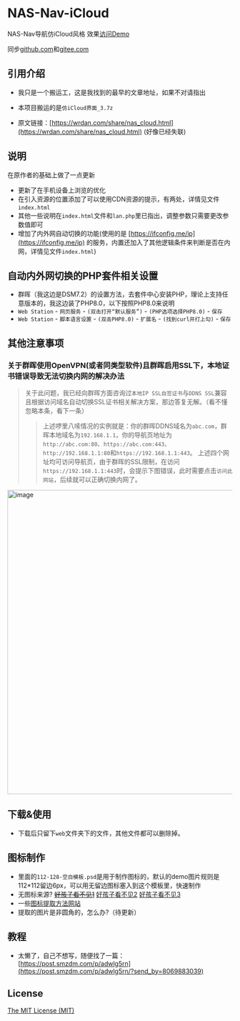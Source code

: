 # NAS-Nav-iCloud

NAS-Nav导航仿iCloud风格 效果[访问Demo](https://asundust.github.io/nav/)

同步[github.com](https://github.com/asundust/NAS-Nav-iCloud)和[gitee.com](https://gitee.com/asundust/NAS-Nav-iCloud)

## 引用介绍

- 我只是一个搬运工，这是我找到的最早的文章地址，如果不对请指出

- 本项目搬运的是`仿iCloud界面_3.7z`

- 原文链接：[https://wrdan.com/share/nas_cloud.html](https://wrdan.com/share/nas_cloud.html) (好像已经失联)

## 说明

在原作者的基础上做了一点更新

- 更新了在手机设备上浏览的优化
- 在引入资源的位置添加了可以使用CDN资源的提示，有两处，详情见文件`index.html`
- 其他一些说明在`index.html`文件和`lan.php`里已指出，调整参数只需要更改参数值即可
- 增加了内外网自动切换的功能(使用的是 [https://ifconfig.me/ip](https://ifconfig.me/ip) 的服务，内置还加入了其他逻辑条件来判断是否在内网，详情见文件`index.html`)

## 自动内外网切换的PHP套件相关设置

- 群晖（我这边是DSM7.2）的设置方法，去套件中心安装PHP，理论上支持任意版本的，我这边装了PHP8.0，以下按照PHP8.0来说明
- `Web Station` - `网页服务` - `(双击打开“默认服务”)` - `(PHP选项选择PHP8.0)` - `保存`
- `Web Station` - `脚本语言设置` - `(双击PHP8.0)` - `扩展名` - `(找到curl并打上勾)` - `保存`

## 其他注意事项

### 关于群晖使用OpenVPN(或者同类型软件)且群晖启用SSL下，本地证书错误导致无法切换内网的解决办法
> 关于此问题，我已经向群晖方面咨询过`本地IP SSL自签证书`与`DDNS SSL`兼容且根据访问域名自动切换SSL证书相关解决方案，那边答复无解。（看不懂忽略本条，看下一条） 
>> 上述啰里八嗦情况的实例就是：你的群晖DDNS域名为`abc.com`，群晖本地域名为`192.168.1.1`，你的导航页地址为`http://abc.com:80`、`https://abc.com:443`、`http://192.168.1.1:80`和`https://192.168.1.1:443`。
>> 上述四个网址均可访问导航页，由于群晖的SSL限制，在访问`https://192.168.1.1:443`时，会提示下图错误，此时需要点击`访问此网站`，后续就可以正确切换内网了。
<img width="681" alt="image" src="https://github.com/asundust/NAS-Nav-iCloud/assets/6573979/41fcda87-0259-4962-8ed7-16be33a168d4">

## 下载&使用

- 下载后只留下`web`文件夹下的文件，其他文件都可以删除掉。

## 图标制作
- 里面的`112-128-空白模板.psd`是用于制作图标的，默认的demo图片规则是112*112留边6px，可以用无留边图标塞入到这个模板里，快速制作
- 无图标来源? [~~好孩子看不见1~~](http://zhangweijie.cn/hq-icon/) [好孩子看不见2](https://bendodson.com/projects/itunes-artwork-finder/) [好孩子看不见3](http://submit.icoicon.com/)
- 一些[图标提取方法网站](https://sspai.com/post/40682)
- 提取的图片是非圆角的，怎么办?（待更新）

## 教程
- 太懒了，自己不想写，随便找了一篇：[https://post.smzdm.com/p/adwlg5rn](https://post.smzdm.com/p/adwlg5rn/?send_by=8069883039)

## License
[The MIT License (MIT)](https://opensource.org/licenses/MIT)
